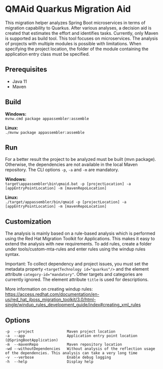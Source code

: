 # QMAid Quarkus Migration Aid

This migration helper analyzes Spring Boot microservices in terms of migration capability to Quarkus. After various analyses, a decision aid is created that estimates the effort and identifies tasks. Currently, only Maven is supported as build tool. This tool focuses on microservices. The analysis of projects with multiple modules is possible with limitations. When specifying the project location, the folder of the module containing the application entry class must be specified.

## Prerequisites

- Java 11
- Maven

## Build

**Windows:** \
`mvnw.cmd package appassembler:assemble`

**Linux:** \
`./mvnw package appassembler:assemble`

## Run
For a better result the project to be analyzed must be built (mvn package). Otherwise, the dependencies are not available in the local Maven repository.
The CLI options ```-p```, ```-a``` and ```-m``` are mandatory.

**Windows:** \
`target\appassembler\bin\qmaid.bat -p [projectLocation] -a [appEntryPointLocation] -m [mavenRepoLocation]`

**Linux:** \
`./target/appassembler/bin/qmaid -p [projectLocation] -a [appEntryPointLocation] -m [mavenRepoLocation]`

## Customization

The analysis is mainly based on a rule-based analysis which is performed using the Red Hat Migration Toolkit for Applications. This makes it easy to extend the analysis with new requirements. To add rules, create a folder under tools/custom-mta-rules and enter rules using the windup rules syntax.

Important: To collect dependency and project issues, you must set the metadata property ```<targetTechnology id="quarkus"/>``` and the element attribute ```category-id="mandatory"```. Other targets and categories are currently ignored. The element attribute ```title``` is used for descriptions.

More information on creating windup rules:
https://access.redhat.com/documentation/en-us/red_hat_jboss_migration_toolkit/3.0/html-single/windup_rules_development_guide/index#creating_xml_rules

## Options
```
-p  --project               Maven project location
-a  --app                   Application entry point location (@SpringBootApplication)
-m  --mavenRepo             Maven repository location
-wd --withoutDependencies   Without analysis of the reflection usage of the dependencies. This analysis can take a very long time
-v  --verbose               Enable debug logging
-h  --help                  Display help
```
